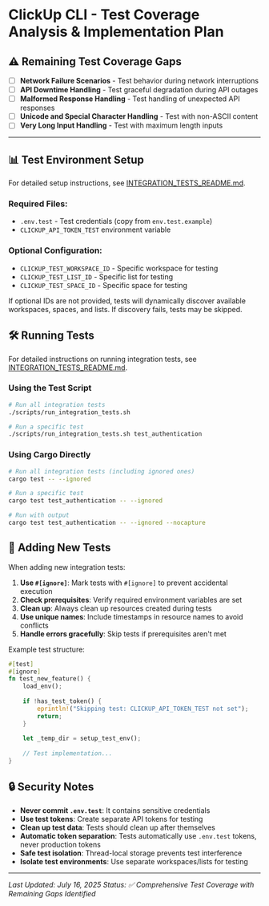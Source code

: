 # ClickUp CLI - Test Coverage Analysis & Implementation Plan

## ⚠️ **Remaining Test Coverage Gaps**

- [ ] **Network Failure Scenarios** - Test behavior during network interruptions
- [ ] **API Downtime Handling** - Test graceful degradation during API outages
- [ ] **Malformed Response Handling** - Test handling of unexpected API responses
- [ ] **Unicode and Special Character Handling** - Test with non-ASCII content
- [ ] **Very Long Input Handling** - Test with maximum length inputs

---

## 📊 **Test Environment Setup**

For detailed setup instructions, see [INTEGRATION_TESTS_README.md](../INTEGRATION_TESTS_README.md).

### Required Files:
- `.env.test` - Test credentials (copy from `env.test.example`)
- `CLICKUP_API_TOKEN_TEST` environment variable

### Optional Configuration:
- `CLICKUP_TEST_WORKSPACE_ID` - Specific workspace for testing
- `CLICKUP_TEST_LIST_ID` - Specific list for testing
- `CLICKUP_TEST_SPACE_ID` - Specific space for testing

If optional IDs are not provided, tests will dynamically discover available workspaces, spaces, and lists. If discovery fails, tests may be skipped.

## 🛠️ **Running Tests**

For detailed instructions on running integration tests, see [INTEGRATION_TESTS_README.md](../INTEGRATION_TESTS_README.md).

### Using the Test Script
```bash
# Run all integration tests
./scripts/run_integration_tests.sh

# Run a specific test
./scripts/run_integration_tests.sh test_authentication
```

### Using Cargo Directly
```bash
# Run all integration tests (including ignored ones)
cargo test -- --ignored

# Run a specific test
cargo test test_authentication -- --ignored

# Run with output
cargo test test_authentication -- --ignored --nocapture
```

## 📝 **Adding New Tests**

When adding new integration tests:

1. **Use `#[ignore]`**: Mark tests with `#[ignore]` to prevent accidental execution
2. **Check prerequisites**: Verify required environment variables are set
3. **Clean up**: Always clean up resources created during tests
4. **Use unique names**: Include timestamps in resource names to avoid conflicts
5. **Handle errors gracefully**: Skip tests if prerequisites aren't met

Example test structure:

```rust
#[test]
#[ignore]
fn test_new_feature() {
    load_env();
    
    if !has_test_token() {
        eprintln!("Skipping test: CLICKUP_API_TOKEN_TEST not set");
        return;
    }
    
    let _temp_dir = setup_test_env();
    
    // Test implementation...
}
```

## 🔒 **Security Notes**

- **Never commit `.env.test`**: It contains sensitive credentials
- **Use test tokens**: Create separate API tokens for testing
- **Clean up test data**: Tests should clean up after themselves
- **Automatic token separation**: Tests automatically use `.env.test` tokens, never production tokens
- **Safe test isolation**: Thread-local storage prevents test interference
- **Isolate test environments**: Use separate workspaces/lists for testing

---

*Last Updated: July 16, 2025*
*Status: ✅ Comprehensive Test Coverage with Remaining Gaps Identified* 